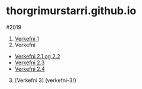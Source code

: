 # thorgrimurstarri.github.io
#2019 


1. [Verkefni 1](verkefni_1/verkefni-1)
2. Verkefni  
  * [Verkefni 2.1 og 2.2](verkefni_2/verkefni-21,22/)
  * [Verkefni 2.3](verkefni_2/verkefni-23/)
  * [Verkefni 2.4](verkefni_2/verkefni-24/)
3. [Verkefni 3]
(verkefni-3/)
